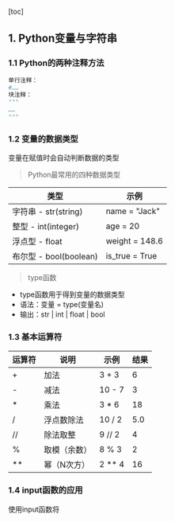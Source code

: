 [toc]

## 1. Python变量与字符串

### 1.1 Python的两种注释方法

```python
单行注释：
#……
块注释：
"""
……
"""
```

### 1.2 变量的数据类型

变量在赋值时会自动判断数据的类型

> Python最常用的四种数据类型

| 类型                   | 示例           |
| ---------------------- | -------------- |
| 字符串 - str(string)   | name = "Jack"  |
| 整型 - int(integer)    | age = 20       |
| 浮点型 - float         | weight = 148.6 |
| 布尔型 - bool(boolean) | is_true = True |



> type函数

- type函数用于得到变量的数据类型
- 语法：变量 = type(变量名)
- 输出：str | int | float | bool

### 1.3 基本运算符

| 运算符 | 说明         | 示例   | 结果 |
| ------ | ------------ | ------ | ---- |
| +      | 加法         | 3 + 3  | 6    |
| -      | 减法         | 10 - 7 | 3    |
| *      | 乘法         | 3 * 6  | 18   |
| /      | 浮点数除法   | 10 / 2 | 5.0  |
| //     | 除法取整     | 9 // 2 | 4    |
| %      | 取模（余数） | 8 % 3  | 2    |
| **     | 幂（N次方）  | 2 ** 4 | 16   |

### 1.4 input函数的应用

使用input函数将